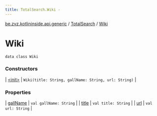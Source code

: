 ```yaml
---
title: TotalSearch.Wiki - 
---
```


[be.zvz.kotlininside.api.generic](../../index.html) / [TotalSearch](../index.html) / [Wiki](./index.html)

# Wiki

`data class Wiki`

### Constructors

| [&lt;init&gt;](-init-.html) | `Wiki(title: String, gallName: String, url: String)` |

### Properties

| [gallName](gall-name.html) | `val gallName: String` |
| [title](title.html) | `val title: String` |
| [url](url.html) | `val url: String` |

